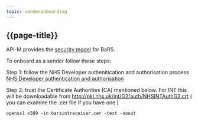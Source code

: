 ```yaml
---
topic: senderonboarding
---
```


## {{page-title}}

API-M provides the [security model](https://digital.nhs.uk/developer/guides-and-documentation/security-and-authorisation/application-restricted-restful-apis-signed-jwt-authentication) for BaRS. 

To onboard as a sender follow these steps:

Step 1: follow the NHS Developer authenitication and authorisation process [NHS Developer authentication and authorisation](https://digital.nhs.uk/developer/guides-and-documentation/security-and-authorisation/user-restricted-restful-apis-nhs-login-separate-authentication-and-authorisation#step-1-register-your-application-with-nhs-login)

Step 2: trust the Certificate Authorities (CA) mentioned below. For INT this will be downloadable from http://pki.nhs.uk/int/G2/auth/NHSINTAuthG2.crt 
( you can examine the .cer file if you have one )
```
openssl x509 -in barsintreceiver.cer -text -noout
```



